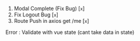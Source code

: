 1. Modal Complete (Fix Bug) [`x`]
2. Fix Logout Bug [`x`]
3. Route Push in axios get /me [`x`]

Error :
Validate with vue state (cant take data in state)
